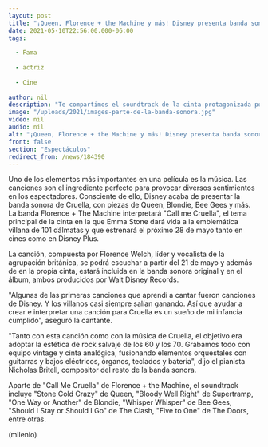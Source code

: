```yaml
---
layout: post
title: "¡Queen, Florence + the Machine y más! Disney presenta banda sonora de 'Cruella'"
date: 2021-05-10T22:56:00.000-06:00
tags:
  
  - Fama
  
  - actriz
  
  - Cine
  
author: nil
description: "Te compartimos el soundtrack de la cinta protagonizada por Emma Stone, el cual se podrá escuchar a partir del 21 de mayo. "
image: "/uploads/2021/images-parte-de-la-banda-sonora.jpg"
video: nil
audio: nil
alt: "¡Queen, Florence + the Machine y más! Disney presenta banda sonora de 'Cruella'"
front: false
section: "Espectáculos"
redirect_from: /news/184390
---
```


Uno de los elementos más importantes en una película es la música. Las canciones son el ingrediente perfecto para provocar diversos sentimientos en los espectadores. Consciente de ello, Disney acaba de presentar la banda sonora de Cruella, con piezas de Queen, Blondie, Bee Gees y más. La banda Florence + The Machine interpretará "Call me Cruella", el tema principal de la cinta en la que Emma Stone dará vida a la emblemática villana de 101 dálmatas y que estrenará el próximo 28 de mayo tanto en cines como en Disney Plus. 

La canción, compuesta por Florence Welch, líder y vocalista de la agrupación británica, se podrá escuchar a partir del 21 de mayo y además de en la propia cinta, estará incluida en la banda sonora original y en el álbum, ambos producidos por Walt Disney Records. 

"Algunas de las primeras canciones que aprendí a cantar fueron canciones de Disney. Y los villanos casi siempre salían ganando. Así que ayudar a crear e interpretar una canción para Cruella es un sueño de mi infancia cumplido", aseguró la cantante. 

"Tanto con esta canción como con la música de Cruella, el objetivo era adoptar la estética de rock salvaje de los 60 y los 70. Grabamos todo con equipo vintage y cinta analógica, fusionando elementos orquestales con guitarras y bajos eléctricos, órganos, teclados y batería", dijo el pianista Nicholas Britell, compositor del resto de la banda sonora. 

Aparte de "Call Me Cruella" de Florence + the Machine, el soundtrack incluye "Stone Cold Crazy" de Queen, "Bloody Well Right" de Supertramp, "One Way or Another" de Blondie, "Whisper Whisper" de Bee Gees, "Should I Stay or Should I Go" de The Clash, "Five to One" de The Doors, entre otras. 

(milenio)